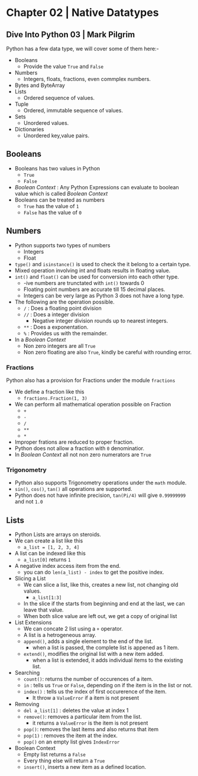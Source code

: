 # Chapter 02 | Native Datatypes #
## Dive Into Python 03 | Mark Pilgrim ##

Python has a few data type, we will cover some of them here:-
* Booleans
    * Provide the value `True` and `False`
* Numbers
    * Integers, floats, fractions, even commplex numbers.
* Bytes and ByteArray
* Lists
    * Ordered sequence of values.
* Tuple
    * Ordered, immutable sequence of values.
* Sets
    * Unordered values.
* Dictionaries
    * Unordered key,value pairs.

## Booleans ##
* Booleans has two values in Python
    * `True`
    * `False`
* *Boolean Context* : Any Python Expressions can evaluate to boolean value which is called *Boolean Context*
* Booleans can be treated as numbers
    * `True` has the value of `1`
    * `False` has the value of `0`

## Numbers ##
* Python supports two types of numbers
    * Integers
    * Float
* `type()` and `isinstance()` is used to check the it belong to a certain type.
* Mixed operation involving int and floats results in floating value.
* `int()` and `float()` can be used for conversion into each other type.
    * -ive numbers are trunctated with `int()` towards 0
    * Floating point numbers are accurate till 15 decimal places.
    * Integers can be very large as Python 3 does not have a long type.
* The following are the operation possible.
    * `/` : Does a floating point division
    * `//` : Does a integer division
        * Negative integer division rounds up to nearest integers.
    * `**` : Does a exponentation.
    * `%` : Provides us with the remainder.
* In a *Boolean Context* 
    * Non zero integers are all `True`
    * Non zero floating are also `True`, kindly be careful with rounding error.
### Fractions ###

Python also has a provision for Fractions under the module `fractions`
* We define a fraction like this
    * `fractions.Fraction(1, 3)`
* We can perform all mathematical operation possible on Fraction
    * `+`
    * `-`
    * `/`
    * `**`
    * `*`
* Improper frations are reduced to proper fraction.
* Python does not allow a fraction with `0` denominatior.
* In *Boolean Context* all not non zero numerators are `True`

### Trigonometry ###
* Python also supports Trigonometry operations under the `math` module.
* `sin()`, `cos()`, `tan()` all operations are supported.
* Python does not have infinite precision, `tan(Pi/4)` will give `0.99999999` and not `1.0`

## Lists ##

* Python Lists are arrays on steroids.
* We can create a list like this
    * `a_list = [1, 2, 3, 4]`
* A list can be indexed like this
    * `a_list[0]` returns `1`
* A negative index access item from the end.
    * you can do `len(a_list) - index` to get the positive index.
* Slicing a List
    * We can slice a list, like this, creates a new list, not changing old values.
        * `a_list[1:3]`
    * In the slice if the starts from beginning and end at the last, we can leave that value.
    * When both slice value are left out, we get a copy of original list
* List Extensions
    * We can concate 2 list using a `+` operator.
    * A list is a hetrogeneous array.
    * `append()`, adds a single element to the end of the list.
        * when a list is passed, the complete list is appened as 1 item.
    * `extend()`, modifies the original list with a new item added.
        * when a list is extended, it adds individual items to the existing list.
* Searching
    * `count()`: returns the number of occurences of a item.
    * `in` : tells us `True` or `False`, depending on if the item is in the list or not.
    * `index()` : tells us the index of first occurerence of the item.
        * It throw a `ValueError` if a item is not present
* Removing
    * `del a_list[1]` : deletes the value at index 1
    * `remove()`: removes a particular item from the list.
        * it returns a `ValueError` is the item is not present
    * `pop()`: removes the last items and also returns that item
    * `pop(1)` : removes the item at the index.
    * `pop()` on an empty list gives `IndexError`
* Boolean Context
    * Empty list returns a `False`
    * Every thing else will return a `True`
    * `insert()`, inserts a new item as a defined location.
